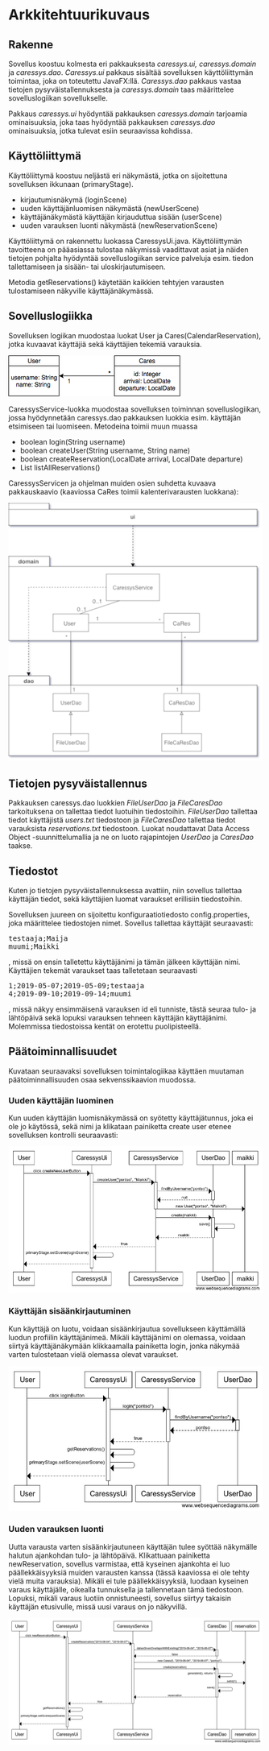 # Arkkitehtuurikuvaus
## Rakenne
Sovellus koostuu kolmesta eri pakkauksesta _caressys.ui, caressys.domain_ ja _caressys.dao_. _Caressys.ui_ pakkaus sisältää sovelluksen käyttöliittymän toimintaa, joka on toteutettu JavaFX:llä. _Caressys.dao_ pakkaus vastaa tietojen pysyväistallennuksesta ja _caressys.domain_ taas määrittelee sovelluslogiikan sovellukselle. 

Pakkaus _caressys.ui_ hyödyntää pakkauksen _caressys.domain_ tarjoamia ominaisuuksia, joka taas hyödyntää pakkauksen _caressys.dao_ ominaisuuksia, jotka tulevat esiin seuraavissa kohdissa.

## Käyttöliittymä

Käyttöliittymä koostuu neljästä eri näkymästä, jotka on sijoitettuna sovelluksen ikkunaan (primaryStage).
- kirjautumisnäkymä (loginScene)
- uuden käyttäjänluomisen näkymästä (newUserScene)
- käyttäjänäkymästä käyttäjän kirjauduttua sisään (userScene)
- uuden varauksen luonti näkymästä (newReservationScene)

Käyttöliittymä on rakennettu luokassa CaressysUi.java. Käyttöliittymän tavoitteena on pääasiassa tulostaa näkymissä vaadittavat asiat ja näiden tietojen pohjalta hyödyntää sovelluslogiikan service palveluja esim. tiedon tallettamiseen ja sisään- tai uloskirjautumiseen.

Metodia getReservations() käytetään kaikkien tehtyjen varausten tulostamiseen näkyville käyttäjänäkymässä.

## Sovelluslogiikka
Sovelluksen logiikan muodostaa luokat User ja Cares(CalendarReservation), jotka kuvaavat käyttäjiä sekä käyttäjien tekemiä varauksia.

<img src= "https://github.com/lankku1/ot-harjoitustyo/blob/master/dokumentaatio/kuvat/Untitled%20Diagram.png">

CaressysService-luokka muodostaa sovelluksen toiminnan sovelluslogiikan, jossa hyödynnetään caressys.dao pakkauksen luokkia esim. käyttäjän etsimiseen tai luomiseen. Metodeina toimii muun muassa
- boolean login(String username)
- boolean createUser(String username, String name)
- boolean createReservation(LocalDate arrival, LocalDate departure)
- List<Cares> listAllReservations()

CaressysServicen ja ohjelman muiden osien suhdetta kuvaava pakkauskaavio (kaaviossa CaRes toimii kalenterivarausten luokkana):

<img src= "https://github.com/lankku1/ot-harjoitustyo/blob/master/dokumentaatio/kuvat/pakkauskaavioSovelluksesta.png">

## Tietojen pysyväistallennus
Pakkauksen caressys.dao luokkien _FileUserDao_ ja _FileCaresDao_ tarkoituksena on tallettaa tiedot luotuihin tiedostoihin. _FileUserDao_ tallettaa tiedot käyttäjistä _users.txt_ tiedostoon ja _FileCaresDao_ tallettaa tiedot varauksista _reservations.txt_ tiedostoon. Luokat noudattavat Data Access Object -suunnittelumallia ja ne on luoto rajapintojen _UserDao_ ja _CaresDao_ taakse.

## Tiedostot
Kuten jo tietojen pysyväistallennuksessa avattiin, niin sovellus tallettaa käyttäjän tiedot, sekä käyttäjien luomat varaukset erillisiin tiedostoihin.

Sovelluksen juureen on sijoitettu konfiguraatiotiedosto config.properties, joka määrittelee tiedostojen nimet.
Sovellus tallettaa käyttäjät seuraavasti:
<pre>
testaaja;Maija
muumi;Maikki
</pre>
, missä on ensin talletettu käyttäjänimi ja tämän jälkeen käyttäjän nimi.
Käyttäjien tekemät varaukset taas talletetaan seuraavasti
<pre>
1;2019-05-07;2019-05-09;testaaja
4;2019-09-10;2019-09-14;muumi
</pre>
, missä näkyy ensimmäisenä varauksen id eli tunniste, tästä seuraa tulo- ja lähtöpäivä sekä lopuksi varauksen tehneen käyttäjän käyttäjänimi.
Molemmissa tiedostoissa kentät on erotettu puolipisteellä.

## Päätoiminnallisuudet

Kuvataan seuraavaksi sovelluksen toimintalogiikaa käyttäen muutaman päätoiminnallisuuden osaa sekvenssikaavion muodossa.

### Uuden käyttäjän luominen

Kun uuden käyttäjän luomisnäkymässä on syötetty käyttäjätunnus, joka ei ole jo käytössä, sekä nimi ja klikataan painiketta create user etenee sovelluksen kontrolli seuraavasti:

<img src= "https://github.com/lankku1/ot-harjoitustyo/blob/master/dokumentaatio/kuvat/newUser.png">

### Käyttäjän sisäänkirjautuminen

Kun käyttäjä on luotu, voidaan sisäänkirjautua sovellukseen käyttämällä luodun profiilin käyttäjänimeä. Mikäli käyttäjänimi on olemassa, voidaan siirtyä käyttäjänäkymään klikkaamalla painiketta login, jonka näkymää varten tulostetaan vielä olemassa olevat varaukset.

<img src= "https://github.com/lankku1/ot-harjoitustyo/blob/master/dokumentaatio/kuvat/userLogin.png">

### Uuden varauksen luonti

Uutta varausta varten sisäänkirjautuneen käyttäjän tulee syöttää näkymälle halutun ajankohdan tulo- ja lähtöpäivä. Klikattuaan painiketta newReservation, sovellus varmistaa, että kyseinen ajankohta ei luo päällekkäisyyksiä muiden varausten kanssa (tässä kaaviossa ei ole tehty vielä muita varauksia). Mikäli ei tule päällekkäisyyksiä, luodaan kyseinen varaus käyttäjälle, oikealla tunnuksella ja tallennetaan tämä tiedostoon. Lopuksi, mikäli varaus luotiin onnistuneesti, sovellus siirtyy takaisin käyttäjän etusivulle, missä uusi varaus on jo näkyvillä.

<img src= "https://github.com/lankku1/ot-harjoitustyo/blob/master/dokumentaatio/kuvat/createNewReservation.png">
